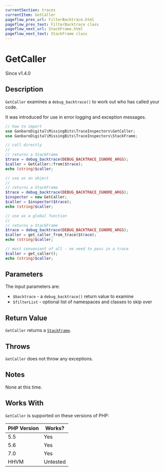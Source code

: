 ```yaml
---
currentSection: traces
currentItem: GetCaller
pageflow_prev_url: FilterBacktrace.html
pageflow_prev_text: FilterBacktrace class
pageflow_next_url: StackFrame.html
pageflow_next_text: StackFrame class
---
```


# GetCaller

<div class="callout info">
Since v1.4.0
</div>

## Description

`GetCaller` examines a `debug_backtrace()` to work out who has called your code.

It was introduced for use in error logging and exception messages.

```php
// how to import
use GanbaroDigital\MissingBits\TraceInspectors\GetCaller;
use GanbaroDigital\MissingBits\TraceInspectors\StackFrame;

// call directly
//
// returns a StackFrame
$trace = debug_backtrace(DEBUG_BACKTRACE_IGNORE_ARGS);
$caller = GetCaller::from($trace);
echo (string)$caller;

// use as an object
//
// returns a StackFrame
$trace = debug_backtrace(DEBUG_BACKTRACE_IGNORE_ARGS);
$inspector = new GetCaller;
$caller = $inspector($trace);
echo (string)$caller;

// use as a global function
//
// returns a StackFrame
$trace = debug_backtrace(DEBUG_BACKTRACE_IGNORE_ARGS);
$caller = get_caller_from_trace($trace);
echo (string)$caller;

// most convenient of all - no need to pass in a trace
$caller = get_caller();
echo (string)$caller;
```

## Parameters

The input parameters are:

* `$backtrace` - a `debug_backtrace()` return value to examine
* `$filterList` - optional list of namespaces and classes to skip over

## Return Value

`GetCaller` returns a [`StackFrame`](StackFrame.html).

## Throws

`GetCaller` does not throw any exceptions.

## Notes

None at this time.

## Works With

`GetCaller` is supported on these versions of PHP:

PHP Version | Works?
------------|-------
5.5 | Yes
5.6 | Yes
7.0 | Yes
HHVM | Untested
